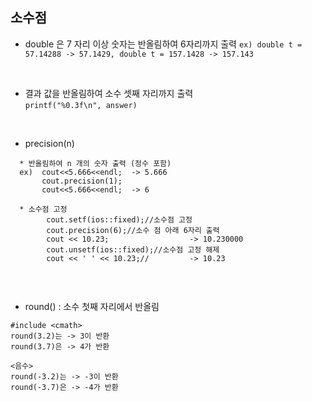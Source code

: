 ## 소수점

* double 은 7 자리 이상 숫자는 반올림하여 6자리까지 출력 
` ex) double t = 57.14288 -> 57.1429, double t = 157.1428 -> 157.143 `
</br>

* 결과 값을 반올림하여 소수 셋째 자리까지 출력   
` printf("%0.3f\n", answer) `
</br>

* precision(n)
```
  * 반올림하여 n 개의 숫자 출력 (정수 포함) 
  ex)  cout<<5.666<<endl;  -> 5.666
       cout.precision(1);  
       cout<<5.666<<endl;  -> 6
       
  * 소수점 고정
        cout.setf(ios::fixed);//소수점 고정
        cout.precision(6);//소수 점 아래 6자리 출력
        cout << 10.23;                  -> 10.230000
        cout.unsetf(ios::fixed);//소수점 고정 해제
        cout << ' ' << 10.23;//         -> 10.23
  
```
</br>

* round() : 소수 첫째 자리에서 반올림
```
#include <cmath>
round(3.2)는 -> 3이 반환
round(3.7)은 -> 4가 반환

<음수>
round(-3.2)는 -> -3이 반환
round(-3.7)은 -> -4가 반환
```
